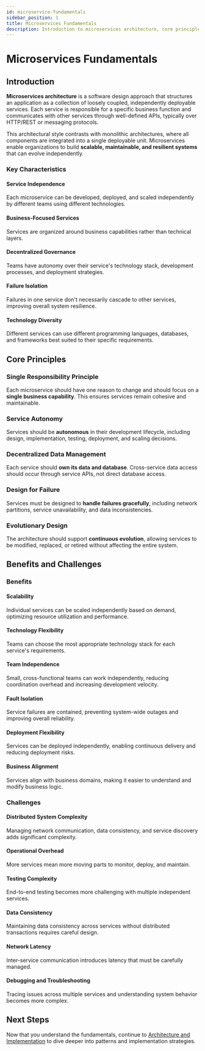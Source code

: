 ```yaml
---
id: microservice-fundamentals
sidebar_position: 1
title: Microservices Fundamentals
description: Introduction to microservices architecture, core principles, and key benefits and challenges
---
```


# Microservices Fundamentals

## Introduction

**Microservices architecture** is a software design approach that structures an application as a collection of loosely coupled, independently deployable services. Each service is responsible for a specific business function and communicates with other services through well-defined APIs, typically over HTTP/REST or messaging protocols.

This architectural style contrasts with monolithic architectures, where all components are integrated into a single deployable unit. Microservices enable organizations to build **scalable, maintainable, and resilient systems** that can evolve independently.

### Key Characteristics

#### Service Independence
Each microservice can be developed, deployed, and scaled independently by different teams using different technologies.

#### Business-Focused Services
Services are organized around business capabilities rather than technical layers.

#### Decentralized Governance
Teams have autonomy over their service's technology stack, development processes, and deployment strategies.

#### Failure Isolation
Failures in one service don't necessarily cascade to other services, improving overall system resilience.

#### Technology Diversity
Different services can use different programming languages, databases, and frameworks best suited to their specific requirements.

## Core Principles

### Single Responsibility Principle

Each microservice should have one reason to change and should focus on a **single business capability**. This ensures services remain cohesive and maintainable.

### Service Autonomy

Services should be **autonomous** in their development lifecycle, including design, implementation, testing, deployment, and scaling decisions.

### Decentralized Data Management

Each service should **own its data and database**. Cross-service data access should occur through service APIs, not direct database access.

### Design for Failure

Services must be designed to **handle failures gracefully**, including network partitions, service unavailability, and data inconsistencies.

### Evolutionary Design

The architecture should support **continuous evolution**, allowing services to be modified, replaced, or retired without affecting the entire system.

## Benefits and Challenges

### Benefits

#### Scalability
Individual services can be scaled independently based on demand, optimizing resource utilization and performance.

#### Technology Flexibility
Teams can choose the most appropriate technology stack for each service's requirements.

#### Team Independence
Small, cross-functional teams can work independently, reducing coordination overhead and increasing development velocity.

#### Fault Isolation
Service failures are contained, preventing system-wide outages and improving overall reliability.

#### Deployment Flexibility
Services can be deployed independently, enabling continuous delivery and reducing deployment risks.

#### Business Alignment
Services align with business domains, making it easier to understand and modify business logic.

### Challenges

#### Distributed System Complexity
Managing network communication, data consistency, and service discovery adds significant complexity.

#### Operational Overhead
More services mean more moving parts to monitor, deploy, and maintain.

#### Testing Complexity
End-to-end testing becomes more challenging with multiple independent services.

#### Data Consistency
Maintaining data consistency across services without distributed transactions requires careful design.

#### Network Latency
Inter-service communication introduces latency that must be carefully managed.

#### Debugging and Troubleshooting
Tracing issues across multiple services and understanding system behavior becomes more complex.

## Next Steps

Now that you understand the fundamentals, continue to [Architecture and Implementation](./design-and-implementation-patterns) to dive deeper into patterns and implementation strategies.